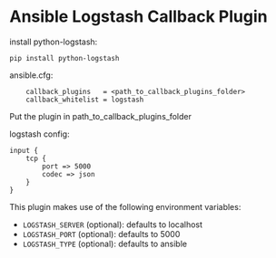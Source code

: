 # Ansible Logstash Callback Plugin

install python-logstash:
```
pip install python-logstash
```

ansible.cfg:
```
    callback_plugins   = <path_to_callback_plugins_folder>
    callback_whitelist = logstash
```

Put the plugin in path_to_callback_plugins_folder

logstash config:
```
input {
    tcp {
        port => 5000
        codec => json
    }
}
```



This plugin makes use of the following environment variables:
* `LOGSTASH_SERVER`   (optional): defaults to localhost
* `LOGSTASH_PORT`     (optional): defaults to 5000
* `LOGSTASH_TYPE`     (optional): defaults to ansible
